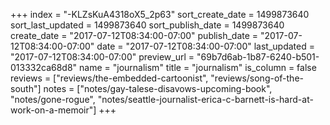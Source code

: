+++
index = "-KLZsKuA4318oX5_2p63"
sort_create_date = 1499873640
sort_last_updated = 1499873640
sort_publish_date = 1499873640
create_date = "2017-07-12T08:34:00-07:00"
publish_date = "2017-07-12T08:34:00-07:00"
date = "2017-07-12T08:34:00-07:00"
last_updated = "2017-07-12T08:34:00-07:00"
preview_url = "69b7d6ab-1b87-6240-b501-013332ca68d8"
name = "journalism"
title = "journalism"
is_column = false
reviews = ["reviews/the-embedded-cartoonist", "reviews/song-of-the-south"]
notes = ["notes/gay-talese-disavows-upcoming-book", "notes/gone-rogue", "notes/seattle-journalist-erica-c-barnett-is-hard-at-work-on-a-memoir"]
+++

